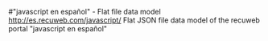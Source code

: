 #"javascript en español" - Flat file data model
http://es.recuweb.com/javascript/
Flat JSON file data model of the recuweb portal "javascript en español"
